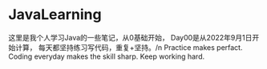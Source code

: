 # JavaLearning
这里是我个人学习Java的一些笔记，从0基础开始，
Day00是从2022年9月1日开始计算，
每天都坚持练习写代码，重复+坚持。/n
Practice makes perfact.
Coding everyday makes the skill sharp.
Keep working hard.
